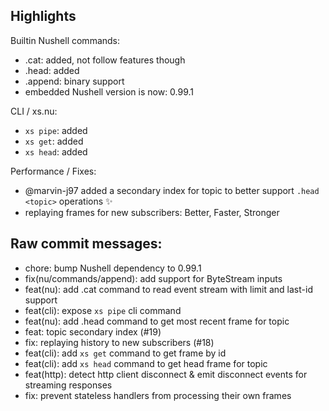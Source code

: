 ## Highlights

Builtin Nushell commands:

- .cat: added, not follow features though
- .head: added
- .append: binary support
- embedded Nushell version is now: 0.99.1

CLI / xs.nu:

- `xs pipe`: added
- `xs get`: added
- `xs head`: added

Performance / Fixes:

- @marvin-j97 added a secondary index for topic to better support `.head <topic>` operations ✨
- replaying frames for new subscribers: Better, Faster, Stronger

## Raw commit messages:

- chore: bump Nushell dependency to 0.99.1
- fix(nu/commands/append): add support for ByteStream inputs
- feat(nu): add .cat command to read event stream with limit and last-id support
- feat(cli): expose `xs pipe` cli command
- feat(nu): add .head command to get most recent frame for topic
- feat: topic secondary index (#19)
- fix: replaying history to new subscribers  (#18)
- feat(cli): add `xs get` command to get frame by id
- feat(cli): add `xs head` command to get head frame for topic
- feat(http): detect http client disconnect & emit disconnect events for streaming responses
- fix: prevent stateless handlers from processing their own frames
